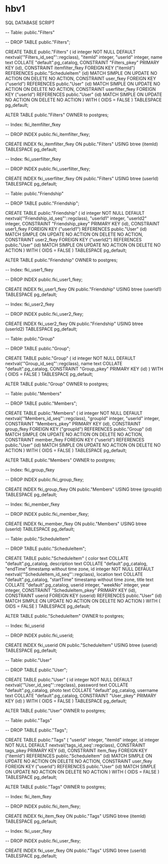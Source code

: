# hbv1


SQL DATABASE SCRIPT

-- Table: public."Filters"

-- DROP TABLE public."Filters";

CREATE TABLE public."Filters"
(
    id integer NOT NULL DEFAULT nextval('"Filters_id_seq"'::regclass),
    "itemId" integer,
    "userId" integer,
    name text COLLATE "default".pg_catalog,
    CONSTRAINT "Filters_pkey" PRIMARY KEY (id),
    CONSTRAINT itemfilter_fkey FOREIGN KEY ("itemId")
        REFERENCES public."ScheduleItem" (id) MATCH SIMPLE
        ON UPDATE NO ACTION
        ON DELETE NO ACTION,
    CONSTRAINT user_fkey FOREIGN KEY ("userId")
        REFERENCES public."User" (id) MATCH SIMPLE
        ON UPDATE NO ACTION
        ON DELETE NO ACTION,
    CONSTRAINT userfilter_fkey FOREIGN KEY ("userId")
        REFERENCES public."User" (id) MATCH SIMPLE
        ON UPDATE NO ACTION
        ON DELETE NO ACTION
)
WITH (
    OIDS = FALSE
)
TABLESPACE pg_default;

ALTER TABLE public."Filters"
    OWNER to postgres;

-- Index: fki_itemfilter_fkey

-- DROP INDEX public.fki_itemfilter_fkey;

CREATE INDEX fki_itemfilter_fkey
    ON public."Filters" USING btree
    (itemId)
    TABLESPACE pg_default;

-- Index: fki_userfilter_fkey

-- DROP INDEX public.fki_userfilter_fkey;

CREATE INDEX fki_userfilter_fkey
    ON public."Filters" USING btree
    (userId)
    TABLESPACE pg_default;

-- Table: public."Friendship"

-- DROP TABLE public."Friendship";

CREATE TABLE public."Friendship"
(
    id integer NOT NULL DEFAULT nextval('"Friendship_id_seq"'::regclass),
    "userId1" integer,
    "userId2" integer,
    CONSTRAINT "Friendship_pkey" PRIMARY KEY (id),
    CONSTRAINT user1_fkey FOREIGN KEY ("userId1")
        REFERENCES public."User" (id) MATCH SIMPLE
        ON UPDATE NO ACTION
        ON DELETE NO ACTION,
    CONSTRAINT user2_fkey FOREIGN KEY ("userId2")
        REFERENCES public."User" (id) MATCH SIMPLE
        ON UPDATE NO ACTION
        ON DELETE NO ACTION
)
WITH (
    OIDS = FALSE
)
TABLESPACE pg_default;

ALTER TABLE public."Friendship"
    OWNER to postgres;

-- Index: fki_user1_fkey

-- DROP INDEX public.fki_user1_fkey;

CREATE INDEX fki_user1_fkey
    ON public."Friendship" USING btree
    (userId1)
    TABLESPACE pg_default;

-- Index: fki_user2_fkey

-- DROP INDEX public.fki_user2_fkey;

CREATE INDEX fki_user2_fkey
    ON public."Friendship" USING btree
    (userId2)
    TABLESPACE pg_default;

-- Table: public."Group"

-- DROP TABLE public."Group";

CREATE TABLE public."Group"
(
    id integer NOT NULL DEFAULT nextval('"Group_id_seq"'::regclass),
    name text COLLATE "default".pg_catalog,
    CONSTRAINT "Group_pkey" PRIMARY KEY (id)
)
WITH (
    OIDS = FALSE
)
TABLESPACE pg_default;

ALTER TABLE public."Group"
    OWNER to postgres;

-- Table: public."Members"

-- DROP TABLE public."Members";

CREATE TABLE public."Members"
(
    id integer NOT NULL DEFAULT nextval('"Members_id_seq"'::regclass),
    "groupId" integer,
    "userId" integer,
    CONSTRAINT "Members_pkey" PRIMARY KEY (id),
    CONSTRAINT group_fkey FOREIGN KEY ("groupId")
        REFERENCES public."Group" (id) MATCH SIMPLE
        ON UPDATE NO ACTION
        ON DELETE NO ACTION,
    CONSTRAINT member_fkey FOREIGN KEY ("userId")
        REFERENCES public."User" (id) MATCH SIMPLE
        ON UPDATE NO ACTION
        ON DELETE NO ACTION
)
WITH (
    OIDS = FALSE
)
TABLESPACE pg_default;

ALTER TABLE public."Members"
    OWNER to postgres;

-- Index: fki_group_fkey

-- DROP INDEX public.fki_group_fkey;

CREATE INDEX fki_group_fkey
    ON public."Members" USING btree
    (groupId)
    TABLESPACE pg_default;

-- Index: fki_member_fkey

-- DROP INDEX public.fki_member_fkey;

CREATE INDEX fki_member_fkey
    ON public."Members" USING btree
    (userId)
    TABLESPACE pg_default;

-- Table: public."ScheduleItem"

-- DROP TABLE public."ScheduleItem";

CREATE TABLE public."ScheduleItem"
(
    color text COLLATE "default".pg_catalog,
    description text COLLATE "default".pg_catalog,
    "endTime" timestamp without time zone,
    id integer NOT NULL DEFAULT nextval('"ScheduleItem_id_seq"'::regclass),
    location text COLLATE "default".pg_catalog,
    "startTime" timestamp without time zone,
    title text COLLATE "default".pg_catalog,
    userid integer,
    "weekNo" integer,
    year integer,
    CONSTRAINT "ScheduleItem_pkey" PRIMARY KEY (id),
    CONSTRAINT userid FOREIGN KEY (userid)
        REFERENCES public."User" (id) MATCH SIMPLE
        ON UPDATE NO ACTION
        ON DELETE NO ACTION
)
WITH (
    OIDS = FALSE
)
TABLESPACE pg_default;

ALTER TABLE public."ScheduleItem"
    OWNER to postgres;

-- Index: fki_userid

-- DROP INDEX public.fki_userid;

CREATE INDEX fki_userid
    ON public."ScheduleItem" USING btree
    (userid)
    TABLESPACE pg_default;

-- Table: public."User"

-- DROP TABLE public."User";

CREATE TABLE public."User"
(
    id integer NOT NULL DEFAULT nextval('"User_id_seq"'::regclass),
    password text COLLATE "default".pg_catalog,
    photo text COLLATE "default".pg_catalog,
    username text COLLATE "default".pg_catalog,
    CONSTRAINT "User_pkey" PRIMARY KEY (id)
)
WITH (
    OIDS = FALSE
)
TABLESPACE pg_default;

ALTER TABLE public."User"
    OWNER to postgres;

-- Table: public."Tags"

-- DROP TABLE public."Tags";

CREATE TABLE public."Tags"
(
    "userId" integer,
    "itemId" integer,
    id integer NOT NULL DEFAULT nextval('tags_id_seq'::regclass),
    CONSTRAINT tags_pkey PRIMARY KEY (id),
    CONSTRAINT item_fkey FOREIGN KEY ("itemId")
        REFERENCES public."ScheduleItem" (id) MATCH SIMPLE
        ON UPDATE NO ACTION
        ON DELETE NO ACTION,
    CONSTRAINT user_fkey FOREIGN KEY ("userId")
        REFERENCES public."User" (id) MATCH SIMPLE
        ON UPDATE NO ACTION
        ON DELETE NO ACTION
)
WITH (
    OIDS = FALSE
)
TABLESPACE pg_default;

ALTER TABLE public."Tags"
    OWNER to postgres;

-- Index: fki_item_fkey

-- DROP INDEX public.fki_item_fkey;

CREATE INDEX fki_item_fkey
    ON public."Tags" USING btree
    (itemId)
    TABLESPACE pg_default;

-- Index: fki_user_fkey

-- DROP INDEX public.fki_user_fkey;

CREATE INDEX fki_user_fkey
    ON public."Tags" USING btree
    (userId)
    TABLESPACE pg_default;